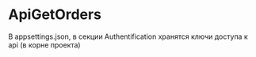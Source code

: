 # ApiGetOrders
 
В appsettings.json, в секции Authentification хранятся ключи доступа к api  (в корне проекта)  
  

